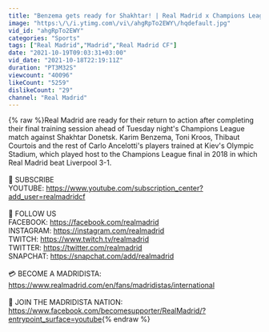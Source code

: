 ```yaml
---
title: "Benzema gets ready for Shakhtar! | Real Madrid x Champions League"
image: "https:\/\/i.ytimg.com\/vi\/ahgRpTo2EWY\/hqdefault.jpg"
vid_id: "ahgRpTo2EWY"
categories: "Sports"
tags: ["Real Madrid","Madrid","Real Madrid CF"]
date: "2021-10-19T09:03:31+03:00"
vid_date: "2021-10-18T22:19:11Z"
duration: "PT3M32S"
viewcount: "40096"
likeCount: "5259"
dislikeCount: "29"
channel: "Real Madrid"
---
```

{% raw %}Real Madrid are ready for their return to action after completing their final training session ahead of Tuesday night's Champions League match against Shakhtar Donetsk. Karim Benzema, Toni Kroos, Thibaut Courtois and the rest of Carlo Ancelotti's players trained at Kiev's Olympic Stadium, which played host to the Champions League final in 2018 in which Real Madrid beat Liverpool 3-1.<br /><br />🎥  SUBSCRIBE <br />YOUTUBE: <a rel="nofollow" target="blank" href="https://www.youtube.com/subscription_center?add_user=realmadridcf">https://www.youtube.com/subscription_center?add_user=realmadridcf</a><br /><br />📱 FOLLOW US <br />FACEBOOK: <a rel="nofollow" target="blank" href="https://facebook.com/realmadrid">https://facebook.com/realmadrid</a><br />INSTAGRAM: <a rel="nofollow" target="blank" href="https://instagram.com/realmadrid">https://instagram.com/realmadrid</a><br />TWITCH: <a rel="nofollow" target="blank" href="https://www.twitch.tv/realmadrid">https://www.twitch.tv/realmadrid</a><br />TWITTER: <a rel="nofollow" target="blank" href="https://twitter.com/realmadrid">https://twitter.com/realmadrid</a><br />SNAPCHAT: <a rel="nofollow" target="blank" href="https://snapchat.com/add/realmadrid">https://snapchat.com/add/realmadrid</a><br /><br />💳 BECOME A MADRIDISTA: <a rel="nofollow" target="blank" href="https://www.realmadrid.com/en/fans/madridistas/international">https://www.realmadrid.com/en/fans/madridistas/international</a><br /><br />🙌 JOIN THE MADRIDISTA NATION: <br /><a rel="nofollow" target="blank" href="https://www.facebook.com/becomesupporter/RealMadrid/?entrypoint_surface=youtube">https://www.facebook.com/becomesupporter/RealMadrid/?entrypoint_surface=youtube</a>{% endraw %}
